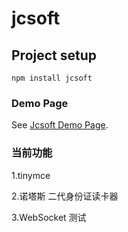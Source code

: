 # jcsoft

## Project setup
```
npm install jcsoft
```

### Demo Page
See [Jcsoft Demo Page](http://jcsoft.jiuqikeji.cn/).

### 当前功能
1.tinymce

2.诺塔斯 二代身份证读卡器

3.WebSocket 测试
